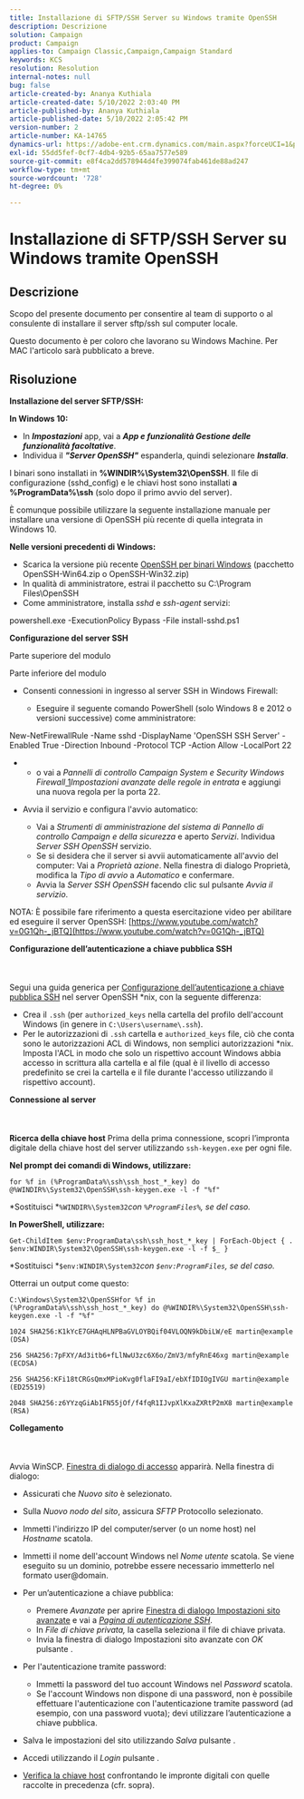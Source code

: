```yaml
---
title: Installazione di SFTP/SSH Server su Windows tramite OpenSSH
description: Descrizione
solution: Campaign
product: Campaign
applies-to: Campaign Classic,Campaign,Campaign Standard
keywords: KCS
resolution: Resolution
internal-notes: null
bug: false
article-created-by: Ananya Kuthiala
article-created-date: 5/10/2022 2:03:40 PM
article-published-by: Ananya Kuthiala
article-published-date: 5/10/2022 2:05:42 PM
version-number: 2
article-number: KA-14765
dynamics-url: https://adobe-ent.crm.dynamics.com/main.aspx?forceUCI=1&pagetype=entityrecord&etn=knowledgearticle&id=f3e81ffc-69d0-ec11-a7b5-0022480a8e40
exl-id: 55dd5fef-0cf7-4db4-92b5-65aa7577e589
source-git-commit: e8f4ca2dd578944d4fe399074fab461de88ad247
workflow-type: tm+mt
source-wordcount: '728'
ht-degree: 0%

---
```


# Installazione di SFTP/SSH Server su Windows tramite OpenSSH

## Descrizione


Scopo del presente documento per consentire al team di supporto o al consulente di installare il server sftp/ssh sul computer locale.

Questo documento è per coloro che lavorano su Windows Machine. Per MAC l&#39;articolo sarà pubblicato a breve.


## Risoluzione


<b>Installazione del server SFTP/SSH:</b>

<b>In Windows 10:</b>

- In <b>*Impostazioni</b>* app, vai a <b>*App e funzionalità Gestione delle funzionalità facoltative</b>*.
- Individua il <b>*&quot;Server OpenSSH&quot;</b>* espanderla, quindi selezionare <b>*Installa</b>*.


I binari sono installati in <b>%WINDIR%\System32\OpenSSH</b>. Il file di configurazione (sshd_config) e le chiavi host sono installati <b>a %ProgramData%\ssh</b> (solo dopo il primo avvio del server).

È comunque possibile utilizzare la seguente installazione manuale per installare una versione di OpenSSH più recente di quella integrata in Windows 10.

<b>Nelle versioni precedenti di Windows:</b>

- Scarica la versione più recente [OpenSSH per binari Windows](https://github.com/PowerShell/Win32-OpenSSH/releases "https://github.com/PowerShell/Win32-OpenSSH/releases") (pacchetto OpenSSH-Win64.zip o OpenSSH-Win32.zip)
- In qualità di amministratore, estrai il pacchetto su C:\Program Files\OpenSSH
- Come amministratore, installa *sshd* e *ssh-agent* servizi:


powershell.exe -ExecutionPolicy Bypass -File install-sshd.ps1



<b>Configurazione del server SSH</b>

Parte superiore del modulo

Parte inferiore del modulo

- Consenti connessioni in ingresso al server SSH in Windows Firewall:

   - Eseguire il seguente comando PowerShell (solo Windows 8 e 2012 o versioni successive) come amministratore:


New-NetFirewallRule -Name sshd -DisplayName &#39;OpenSSH SSH Server&#39; -Enabled True -Direction Inbound -Protocol TCP -Action Allow -LocalPort 22

- 
   - o vai a *Pannelli di controllo Campaign System e Security Windows Firewall*[ 1](https://winscp.net/eng/docs/guide_windows_openssh_server#fn1)*Impostazioni avanzate delle regole in entrata* e aggiungi una nuova regola per la porta 22.
- Avvia il servizio e configura l&#39;avvio automatico:

   - Vai a *Strumenti di amministrazione del sistema di Pannello di controllo Campaign e della sicurezza* e aperto *Servizi*. Individua *Server SSH OpenSSH* servizio.
   - Se si desidera che il server si avvii automaticamente all&#39;avvio del computer: Vai a *Proprietà azione*. Nella finestra di dialogo Proprietà, modifica la *Tipo di avvio* a *Automatico* e confermare.
   - Avvia la *Server SSH OpenSSH* facendo clic sul pulsante *Avvia il servizio*.


NOTA: È possibile fare riferimento a questa esercitazione video per abilitare ed eseguire il server OpenSSH: [https://www.youtube.com/watch?v=0G1Qh-_jBTQ](https://www.youtube.com/watch?v=0G1Qh-_jBTQ)



<b>Configurazione dell’autenticazione a chiave pubblica SSH</b>
<br><br> <br><br>
Segui una guida generica per [Configurazione dell’autenticazione a chiave pubblica SSH](https://winscp.net/eng/docs/guide_public_key) nel server OpenSSH \*nix, con la seguente differenza:

- Crea il `.ssh` (per `authorized_keys` nella cartella del profilo dell&#39;account Windows (in genere in `C:\Users\username\.ssh`).
- Per le autorizzazioni di `.ssh` cartella e `authorized_keys` file, ciò che conta sono le autorizzazioni ACL di Windows, non semplici autorizzazioni \*nix. Imposta l&#39;ACL in modo che solo un rispettivo account Windows abbia accesso in scrittura alla cartella e al file (qual è il livello di accesso predefinito se crei la cartella e il file durante l&#39;accesso utilizzando il rispettivo account).


<b>Connessione al server</b>
<br><br> <br><br><b>Ricerca della chiave host</b>
Prima della prima connessione, scopri l’impronta digitale della chiave host del server utilizzando `ssh-keygen.exe` per ogni file.

<b>Nel prompt dei comandi di Windows, utilizzare: </b>


```
for %f in (%ProgramData%\ssh\ssh_host_*_key) do @%WINDIR%\System32\OpenSSH\ssh-keygen.exe -l -f "%f"
```


*Sostituisci *`%WINDIR%\System32`*con *`%ProgramFiles%`*, se del caso.*

<b>In PowerShell, utilizzare: </b>


```
Get-ChildItem $env:ProgramData\ssh\ssh_host_*_key | ForEach-Object { . $env:WINDIR\System32\OpenSSH\ssh-keygen.exe -l -f $_ }
```


*Sostituisci *`$env:WINDIR\System32`*con *`$env:ProgramFiles`*, se del caso.*

Otterrai un output come questo:


```
C:\Windows\System32\OpenSSHfor %f in (%ProgramData%\ssh\ssh_host_*_key) do @%WINDIR%\System32\OpenSSH\ssh-keygen.exe -l -f "%f"
```



```
1024 SHA256:K1kYcE7GHAqHLNPBaGVLOYBQif04VLOQN9kDbiLW/eE martin@example (DSA)
```



```
256 SHA256:7pFXY/Ad3itb6+fLlNwU3zc6X6o/ZmV3/mfyRnE46xg martin@example (ECDSA)
```



```
256 SHA256:KFi18tCRGsQmxMPioKvg0flaFI9aI/ebXfIDIOgIVGU martin@example (ED25519)
```



```
2048 SHA256:z6YYzqGiAb1FN55jOf/f4fqR1IJvpXlKxaZXRtP2mX8 martin@example (RSA)
```




<b>Collegamento</b>
<br><br> <br><br>
Avvia WinSCP. [Finestra di dialogo di accesso](https://winscp.net/eng/docs/ui_login) apparirà. Nella finestra di dialogo:

- Assicurati che *Nuovo sito* è selezionato.
- Sulla *Nuovo nodo del sito*, assicura *SFTP* Protocollo selezionato.
- Immetti l&#39;indirizzo IP del computer/server (o un nome host) nel *Hostname* scatola.
- Immetti il nome dell&#39;account Windows nel *Nome utente* scatola. Se viene eseguito su un dominio, potrebbe essere necessario immetterlo nel formato user@domain.
- Per un’autenticazione a chiave pubblica:

   - Premere *Avanzate* per aprire [Finestra di dialogo Impostazioni sito avanzate](https://winscp.net/eng/docs/ui_login_advanced) e vai a *[Pagina di autenticazione SSH](https://winscp.net/eng/docs/ui_login_authentication)*.
   - In *File di chiave privata,* la casella seleziona il file di chiave privata.
   - Invia la finestra di dialogo Impostazioni sito avanzate con *OK* pulsante .
- Per l&#39;autenticazione tramite password:

   - Immetti la password del tuo account Windows nel *Password* scatola.
   - Se l&#39;account Windows non dispone di una password, non è possibile effettuare l&#39;autenticazione con l&#39;autenticazione tramite password (ad esempio, con una password vuota); devi utilizzare l’autenticazione a chiave pubblica.
- Salva le impostazioni del sito utilizzando *Salva* pulsante .
- Accedi utilizzando il *Login* pulsante .
- [Verifica la chiave host](https://winscp.net/eng/docs/ssh_verifying_the_host_key) confrontando le impronte digitali con quelle raccolte in precedenza (cfr. sopra).
